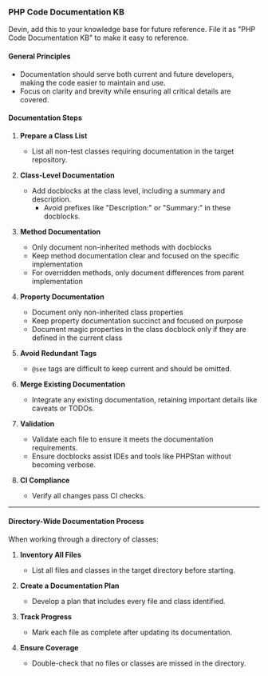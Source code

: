 ### PHP Code Documentation KB

Devin, add this to your knowledge base for future reference. File it as "PHP Code Documentation KB" to make it easy to reference.

#### General Principles

-   Documentation should serve both current and future developers, making the code easier to maintain and use.
-   Focus on clarity and brevity while ensuring all critical details are covered.

#### Documentation Steps

1. **Prepare a Class List**

    - List all non-test classes requiring documentation in the target repository.

2. **Class-Level Documentation**

    - Add docblocks at the class level, including a summary and description.
        - Avoid prefixes like "Description:" or "Summary:" in these docblocks.

3. **Method Documentation**

    - Only document non-inherited methods with docblocks
    - Keep method documentation clear and focused on the specific implementation
    - For overridden methods, only document differences from parent implementation

4. **Property Documentation**

    - Document only non-inherited class properties
    - Keep property documentation succinct and focused on purpose
    - Document magic properties in the class docblock only if they are defined in the current class

5. **Avoid Redundant Tags**

    - `@see` tags are difficult to keep current and should be omitted.

6. **Merge Existing Documentation**

    - Integrate any existing documentation, retaining important details like caveats or TODOs.

7. **Validation**

    - Validate each file to ensure it meets the documentation requirements.
    - Ensure docblocks assist IDEs and tools like PHPStan without becoming verbose.

8. **CI Compliance**
    - Verify all changes pass CI checks.

---

#### Directory-Wide Documentation Process

When working through a directory of classes:

1. **Inventory All Files**

    - List all files and classes in the target directory before starting.

2. **Create a Documentation Plan**

    - Develop a plan that includes every file and class identified.

3. **Track Progress**

    - Mark each file as complete after updating its documentation.

4. **Ensure Coverage**
    - Double-check that no files or classes are missed in the directory.
